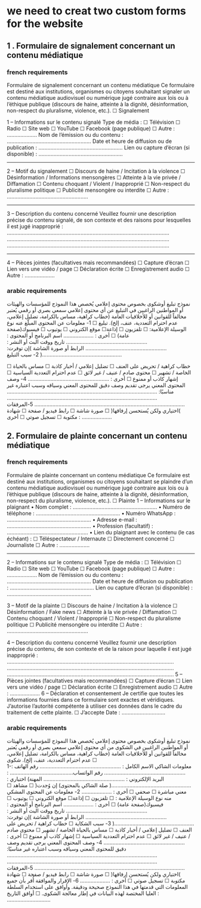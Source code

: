 # we need to creat two custom forms for the website

## 1 . Formulaire de signalement concernant un contenu médiatique 
### french requirements 
Formulaire de signalement concernant un contenu médiatique
Ce formulaire est destiné aux institutions, organismes ou citoyens souhaitant signaler un contenu médiatique audiovisuel ou numérique jugé contraire aux lois ou à l’éthique publique (discours de haine, atteinte à la dignité, désinformation, non-respect du pluralisme, violence, etc.).
☐ Signalement

1 – Informations sur le contenu signalé
Type de média :
☐ Télévision
☐ Radio
☐ Site web
☐ YouTube
☐ Facebook (page publique)
☐ Autre : ....................
Nom de l’émission ou du contenu : ........................................................
Date et heure de diffusion ou de publication : ........................................................
Lien ou capture d’écran (si disponible) : ........................................................
________________________________________
2 – Motif du signalement
☐ Discours de haine / Incitation à la violence
☐ Désinformation / Informations mensongères
☐ Atteinte à la vie privée / Diffamation
☐ Contenu choquant / Violent / Inapproprié
☐ Non-respect du pluralisme politique
☐ Publicité mensongère ou interdite
☐ Autre : ......................................................
________________________________________
3 – Description du contenu concerné
Veuillez fournir une description précise du contenu signalé, de son contexte et des raisons pour lesquelles il est jugé inapproprié :
............................................................................................................
............................................................................................................
............................................................................................................
________________________________________
4 – Pièces jointes (facultatives mais recommandées)
☐ Capture d’écran
☐ Lien vers une vidéo / page
☐ Déclaration écrite
☐ Enregistrement audio
☐ Autre : ....................


### arabic requirements
نموذج تبليغ أوشكوى بخصوص محتوى إعلامي
يُخصص هذا النموذج للمؤسسات والهيئات أو المواطنين الراغبين في التبليغ عن أي محتوى إعلامي سمعي بصري أو رقمي يُعتبر مخالفاً للقوانين أو للأخلاقيات العامة (خطاب كراهية، مساس بالكرامة، تضليل إعلامي، عدم احترام التعددية، عنف، إلخ).
      تبليغ ☐
1- معلومات عن المحتوى المبلّغ عنه
نوع الوسيلة الإعلامية:
☐ تلفزيون  ☐ إذاعة☐  موقع الكتروني ☐ يوتيوب  ☐ فيسبوك(صفحة عامة)  ☐ أخرى : ....................
اسم البرنامج أو المحتوى : ......................................................
تاريخ ووقت البث أو النشر : ......................................................
الرابط أو صورة الشاشة )إن توفرت: .....................................................(
2- سبب  التبليغ

☐ خطاب كراهية / تحريض على العنف
☐ تضليل إعلامي / أخبار كاذبة
☐ مساس بالحياة الخاصة / تشهير
☐ محتوى صادم / عنيف / غير لائق
☐ عدم احترام التعددية السياسية
☐ إشهار كاذب أو ممنوع
☐ أخرى : ......................................................
4- وصف المحتوى المعني
يرجى تقديم وصف دقيق للمحتوى المعني وسياقه وسبب اعتباره غير مناسبًا:
....................................................................................................
....................................................................................................
....................................................................................................
5-المرفقات )اختياري ولكن يُستحسن إرفاقها(
☐ صورة شاشة  ☐ رابط فيديو / صفحة  ☐ شهادة مكتوبة  ☐ تسجيل صوتي  ☐ أخرى : ....................


## 2. Formulaire de plainte concernant un contenu médiatique
### french requirements
Formulaire de plainte concernant un contenu médiatique
Ce formulaire est destiné aux institutions, organismes ou citoyens souhaitant se plaindre d’un contenu médiatique audiovisuel ou numérique jugé contraire aux lois ou à l’éthique publique (discours de haine, atteinte à la dignité, désinformation, non-respect du pluralisme, violence, etc.).
☐ Plainte
1 – Informations sur le plaignant
•	Nom complet : ........................................................
•	Numéro de téléphone : ........................................................
•	Numéro WhatsApp : ........................................................
•	Adresse e-mail : ........................................................
•	Profession (facultatif) : ......................................................
•	Lien du plaignant avec le contenu (le cas échéant) :
☐ Téléspectateur / Internaute
☐ Directement concerné
☐ Journaliste
☐ Autre : ....................
________________________________________
2 – Informations sur le contenu signalé
Type de média :
☐ Télévision
☐ Radio
☐ Site web
☐ YouTube
☐ Facebook (page publique)
☐ Autre : ....................
Nom de l’émission ou du contenu : ........................................................
Date et heure de diffusion ou publication : ........................................................
Lien ou capture d’écran (si disponible) : ........................................................

3 – Motif de la plainte
☐ Discours de haine / Incitation à la violence
☐ Désinformation / Fake news
☐ Atteinte à la vie privée / Diffamation
☐ Contenu choquant / Violent / Inapproprié
☐ Non-respect du pluralisme politique
☐ Publicité mensongère ou interdite
☐ Autre : ......................................................

4 – Description du contenu concerné
Veuillez fournir une description précise du contenu, de son contexte et de la raison pour laquelle il est jugé inapproprié :
...............................................................................................................
...............................................................................................................
...............................................................................................................
5 – Pièces jointes (facultatives mais recommandées)
☐ Capture d’écran
☐ Lien vers une vidéo / page
☐ Déclaration écrite
☐ Enregistrement audio
☐ Autre : ....................
6 – Déclaration et consentement
Je certifie que toutes les informations fournies dans ce formulaire sont exactes et véridiques.
J’autorise l’autorité compétente à utiliser ces données dans le cadre du traitement de cette plainte.
☐ J’accepte           Date : .............................


### arabic requirements
نموذج تبليغ أوشكوى بخصوص محتوى إعلامي
يُخصص هذا النموذج للمؤسسات والهيئات أو المواطنين الراغبين في الشكوى من أي محتوى إعلامي سمعي بصري أو رقمي يُعتبر مخالفاً للقوانين أو للأخلاقيات العامة (خطاب كراهية، مساس بالكرامة، تضليل إعلامي، عدم احترام التعددية، عنف، إلخ).
شكوى   ☐      
1-معلومات الشاكي 
الاسم الكامل : ......................................................
رقم الهاتف : ......................................................
رقم الواتساب.......................................... :
البريد الإلكتروني : ......................................................
المهنة) اختياري : .....................................................(
صلة الشاكي  بالمحتوى) إن وُجدت(
☐ مشاهد  ☐ معني مباشرة  ☐ صحفي  ☐ أخرى : ....................
2- معلومات عن المحتوى المشكي منه
نوع الوسيلة الإعلامية :
☐ تلفزيون  ☐ إذاعة☐  موقع الكتروني ☐ يوتيوب  ☐ فيسبوك(صفحة عامة)  ☐ أخرى : ....................
اسم البرنامج أو المحتوى : ......................................................
تاريخ ووقت البث أو النشر : ......................................................
الرابط أو صورة الشاشة )إن توفرت: .....................................................(
3- سبب الشكاية
☐ خطاب كراهية / تحريض على العنف
☐ تضليل إعلامي / أخبار كاذبة
☐ مساس بالحياة الخاصة / تشهير
☐ محتوى صادم / عنيف / غير لائق
☐ عدم احترام التعددية السياسية
☐ إشهار كاذب أو ممنوع
☐ أخرى : ......................................................
4- وصف المحتوى المعني
يرجى تقديم وصف دقيق للمحتوى المعني وسياقه وسبب اعتباره غير مناسبًا:
....................................................................................................
....................................................................................................
....................................................................................................
5-المرفقات )اختياري ولكن يُستحسن إرفاقها(
☐ صورة شاشة  ☐ رابط فيديو / صفحة  ☐ شهادة مكتوبة  ☐ تسجيل صوتي  ☐ أخرى : ....................
6- الإقرار والموافقة
أُقر بأن جميع المعلومات التي قدمتها في هذا النموذج صحيحة ودقيقة.
وأوافق على استخدام السلطة العليا المختصة لهذه البيانات في إطار معالجة الشكوى.
☐ أوافق                التاريخ : .............................

